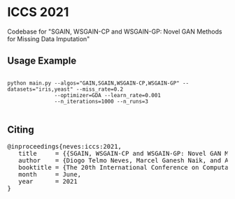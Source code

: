 # ICCS 2021
Codebase for "SGAIN, WSGAIN-CP and WSGAIN-GP: Novel GAN Methods for Missing Data Imputation"

## Usage Example
<pre>
<code>
python main.py --algos="GAIN,SGAIN,WSGAIN-CP,WSGAIN-GP" --datasets="iris,yeast" --miss_rate=0.2 
               --optimizer=GDA --learn_rate=0.001 
               --n_iterations=1000 --n_runs=3
</code>
</pre>

## Citing
<pre>
@inproceedings{neves:iccs:2021,
   title     = {{SGAIN, WSGAIN-CP and WSGAIN-GP: Novel GAN Methods for Missing Data Imputation}},
   author    = {Diogo Telmo Neves, Marcel Ganesh Naik, and Alberto Proença},
   booktitle = {The 20th International Conference on Computational Science (ICCS '21)},
   month     = June,
   year      = 2021
}
</pre>
